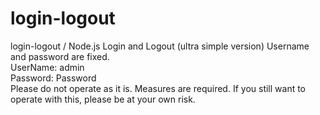 # login-logout

login-logout / Node.js Login and Logout (ultra simple version) Username and password are fixed.<br>
UserName: admin<br>
Password: Password<br>
Please do not operate as it is. Measures are required. If you still want to operate with this, please be at your own risk.
